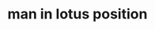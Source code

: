 ---
layout: people&body
title: man in lotus position
emoji: man_in_lotus_position
permalink: 🧘‍♂️.html
image: assets/img/3moji/man_in_lotus_position.png
---